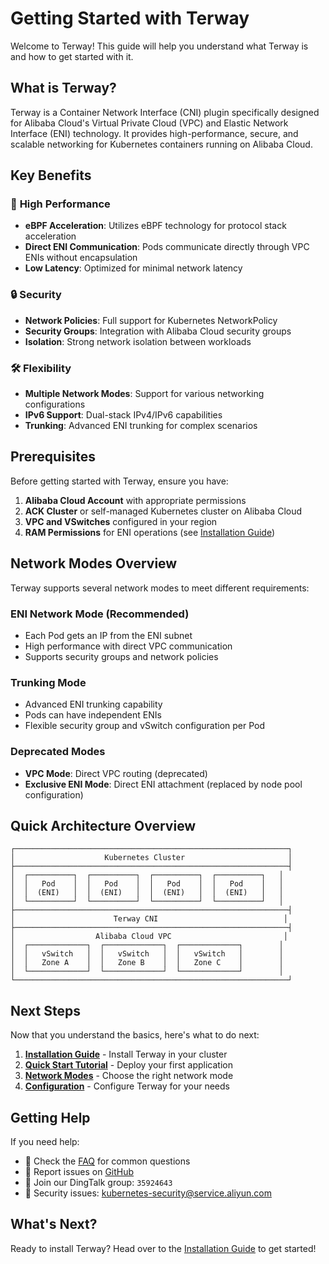# Getting Started with Terway

Welcome to Terway! This guide will help you understand what Terway is and how to get started with it.

## What is Terway?

Terway is a Container Network Interface (CNI) plugin specifically designed for Alibaba Cloud's Virtual Private Cloud (VPC) and Elastic Network Interface (ENI) technology. It provides high-performance, secure, and scalable networking for Kubernetes containers running on Alibaba Cloud.

## Key Benefits

### 🚀 **High Performance**
- **eBPF Acceleration**: Utilizes eBPF technology for protocol stack acceleration
- **Direct ENI Communication**: Pods communicate directly through VPC ENIs without encapsulation
- **Low Latency**: Optimized for minimal network latency

### 🔒 **Security**
- **Network Policies**: Full support for Kubernetes NetworkPolicy
- **Security Groups**: Integration with Alibaba Cloud security groups
- **Isolation**: Strong network isolation between workloads

### 🛠️ **Flexibility**
- **Multiple Network Modes**: Support for various networking configurations
- **IPv6 Support**: Dual-stack IPv4/IPv6 capabilities
- **Trunking**: Advanced ENI trunking for complex scenarios

## Prerequisites

Before getting started with Terway, ensure you have:

1. **Alibaba Cloud Account** with appropriate permissions
2. **ACK Cluster** or self-managed Kubernetes cluster on Alibaba Cloud
3. **VPC and VSwitches** configured in your region
4. **RAM Permissions** for ENI operations (see [Installation Guide](Installation-Guide.md))

## Network Modes Overview

Terway supports several network modes to meet different requirements:

### ENI Network Mode (Recommended)
- Each Pod gets an IP from the ENI subnet
- High performance with direct VPC communication
- Supports security groups and network policies

### Trunking Mode
- Advanced ENI trunking capability
- Pods can have independent ENIs
- Flexible security group and vSwitch configuration per Pod

### Deprecated Modes
- **VPC Mode**: Direct VPC routing (deprecated)
- **Exclusive ENI Mode**: Direct ENI attachment (replaced by node pool configuration)

## Quick Architecture Overview

```
┌─────────────────────────────────────────────────────────────┐
│                    Kubernetes Cluster                       │
├─────────────────────────────────────────────────────────────┤
│  ┌──────────┐  ┌──────────┐  ┌──────────┐  ┌──────────┐   │
│  │   Pod    │  │   Pod    │  │   Pod    │  │   Pod    │   │
│  │  (ENI)   │  │  (ENI)   │  │  (ENI)   │  │  (ENI)   │   │
│  └──────────┘  └──────────┘  └──────────┘  └──────────┘   │
├─────────────────────────────────────────────────────────────┤
│                      Terway CNI                            │
├─────────────────────────────────────────────────────────────┤
│                  Alibaba Cloud VPC                         │
│  ┌─────────────┐  ┌─────────────┐  ┌─────────────┐        │
│  │   vSwitch   │  │   vSwitch   │  │   vSwitch   │        │
│  │   Zone A    │  │   Zone B    │  │   Zone C    │        │
│  └─────────────┘  └─────────────┘  └─────────────┘        │
└─────────────────────────────────────────────────────────────┘
```

## Next Steps

Now that you understand the basics, here's what to do next:

1. **[Installation Guide](Installation-Guide.md)** - Install Terway in your cluster
2. **[Quick Start Tutorial](Quick-Start-Tutorial.md)** - Deploy your first application
3. **[Network Modes](user-guide/Network-Modes.md)** - Choose the right network mode
4. **[Configuration](user-guide/Configuration.md)** - Configure Terway for your needs

## Getting Help

If you need help:

- 📖 Check the [FAQ](troubleshooting/FAQ.md) for common questions
- 🐛 Report issues on [GitHub](https://github.com/AliyunContainerService/terway/issues)
- 💬 Join our DingTalk group: `35924643`
- 📧 Security issues: [kubernetes-security@service.aliyun.com](mailto:kubernetes-security@service.aliyun.com)

## What's Next?

Ready to install Terway? Head over to the [Installation Guide](Installation-Guide.md) to get started!
